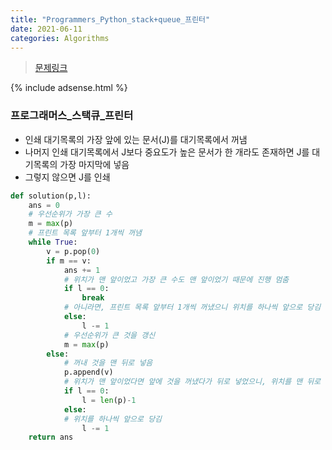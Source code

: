```yaml
---
title: "Programmers_Python_stack+queue_프린터"
date: 2021-06-11
categories: Algorithms
---
```

> [문제링크](https://programmers.co.kr/learn/courses/30/parts/12081)

{% include adsense.html %}


### 프로그래머스_스택큐_프린터
- 인쇄 대기목록의 가장 앞에 있는 문서(J)를 대기목록에서 꺼냄
- 나머지 인쇄 대기목록에서 J보다 중요도가 높은 문서가 한 개라도 존재하면 J를 대기목록의 가장 마지막에 넣음
- 그렇지 않으면 J를 인쇄

```python
def solution(p,l):
    ans = 0
    # 우선순위가 가장 큰 수 
    m = max(p)
    # 프린트 목록 앞부터 1개씩 꺼냄
    while True:
        v = p.pop(0)
        if m == v:
            ans += 1
            # 위치가 맨 앞이었고 가장 큰 수도 맨 앞이었기 때문에 진행 멈춤
            if l == 0:
                break
            # 아니라면, 프린트 목록 앞부터 1개씩 꺼냈으니 위치를 하나씩 앞으로 당김
            else:
                l -= 1
            # 우선순위가 큰 것을 갱신
            m = max(p)
        else:
            # 꺼내 것을 맨 뒤로 넣음
            p.append(v)
            # 위치가 맨 앞이었다면 앞에 것을 꺼냈다가 뒤로 넣었으니, 위치를 맨 뒤로 갱신
            if l == 0:
                l = len(p)-1
            else:
            # 위치를 하나씩 앞으로 당김
                l -= 1
    return ans
```
